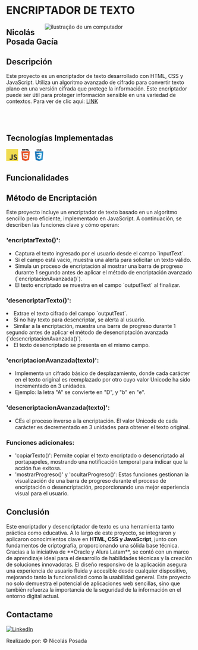 <h1>ENCRIPTADOR DE TEXTO</h1>

<img src="https://www.antiun.com/wp-content/uploads/2019/05/tipos-encriptacion-de-datos.png" alt="ilustração de um computador" min-width="400px" max-width="400px" width="400px" align="right">

<h2 align="left">Nicolás Posada Gacía</h2>
<h2 align="left">Descripción</h2>
<p align="left">Este proyecto es un encriptador de texto desarrollado con HTML, CSS y JavaScript. Utiliza un algoritmo avanzado de cifrado para convertir texto plano en una versión cifrada que protege la información. Este encriptador puede ser útil para proteger información sensible en una variedad de contextos.
Para ver de clic aqui: <a href="https://github.com/Nicoletoposada/Encriptador-de-texto.git"/>LINK</a>
</p>
<br><br>

<h2>Tecnologías Implementadas</h2>
<code><img height="32" src="https://raw.githubusercontent.com/github/explore/80688e429a7d4ef2fca1e82350fe8e3517d3494d/topics/javascript/javascript.png" alt="Javascript"/></code>
<code><img height="32" src="https://raw.githubusercontent.com/github/explore/80688e429a7d4ef2fca1e82350fe8e3517d3494d/topics/html/html.png" alt="HTML5"/></code>
<code><img height="32" src="https://raw.githubusercontent.com/github/explore/80688e429a7d4ef2fca1e82350fe8e3517d3494d/topics/css/css.png" alt="CSS"/></code>

<h2 align="left">Funcionalidades</h2>

<h2>Método de Encriptación</h2>
<p>Este proyecto incluye un encriptador de texto basado en un algoritmo sencillo pero eficiente, implementado en JavaScript. A continuación, se describen las funciones clave y cómo operan:</p>

<h3>'encriptarTexto()':</h3>
<ul>
  <li>Captura el texto ingresado por el usuario desde el campo `inputText`.</li>
  <li>Si el campo está vacío, muestra una alerta para solicitar un texto válido.</li>
  <li>Simula un proceso de encriptación al mostrar una barra de progreso durante 1 segundo antes de aplicar el método de encriptación avanzado (`encriptacionAvanzada()`).</li>
  <li>El texto encriptado se muestra en el campo `outputText` al finalizar.</li>
</ul>

<h3>'desencriptarTexto()':</h3>
  <li>Extrae el texto cifrado del campo `outputText`.</li>
  <li>Si no hay texto para desencriptar, se alerta al usuario.</li>
  <li>Similar a la encriptación, muestra una barra de progreso durante 1 segundo antes de aplicar el método de desencriptación avanzada (`desencriptacionAvanzada()`).</li>
  <li>El texto desencriptado se presenta en el mismo campo.</li>
</ul>

<h3>'encriptacionAvanzada(texto)':</h3>
<ul>
  <li>Implementa un cifrado básico de desplazamiento, donde cada carácter en el texto original es reemplazado por otro cuyo valor Unicode ha sido incrementado en 3 unidades.</li>
  <li>Ejemplo: la letra "A" se convierte en "D", y "b" en "e".</li>
</ul>

<h3>'desencriptacionAvanzada(texto)':</h3>
<ul>
  <li>CEs el proceso inverso a la encriptación. El valor Unicode de cada carácter es decrementado en 3 unidades para obtener el texto original.</li>
</ul>

<h3>Funciones adicionales:</h3>
<ul>
  <li>'copiarTexto()': Permite copiar el texto encriptado o desencriptado al portapapeles, mostrando una notificación temporal para indicar que la acción fue exitosa.</li>
  <li>'mostrarProgreso()' y 'ocultarProgreso()': Estas funciones gestionan la visualización de una barra de progreso durante el proceso de encriptación o desencriptación, proporcionando una mejor experiencia visual para el usuario.</li>
 </ul>

<h2>Conclusión</h2>
<p>Este encriptador y desencriptador de texto es una herramienta tanto práctica como educativa. A lo largo de este proyecto, se integraron y aplicaron conocimientos clave en <b>HTML, CSS y JavaScript</b>, junto con fundamentos de criptografía, proporcionando una sólida base técnica. Gracias a la iniciativa de **Oracle y Alura Latam**, se contó con un marco de aprendizaje ideal para el desarrollo de habilidades técnicas y la creación de soluciones innovadoras. El diseño responsivo de la aplicación asegura una experiencia de usuario fluida y accesible desde cualquier dispositivo, mejorando tanto la funcionalidad como la usabilidad general. Este proyecto no solo demuestra el potencial de aplicaciones web sencillas, sino que también refuerza la importancia de la seguridad de la información en el entorno digital actual.</p>

<h2>Contactame</h2>
<a href="https://www.linkedin.com/in/nicolasposada/" title="LinkedIn">
<img src="https://img.shields.io/badge/-Linkedin-0e76a8?style=flat-square&logo=Linkedin&logoColor=white&link=LINK-DO-SEU-LINKEDIN" alt="LinkedIn"/></a>

<p>Realizado por: &copy; Nicolás Posada</p>
